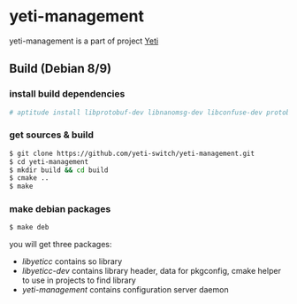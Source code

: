 # yeti-management

yeti-management is a part of project [Yeti]

## Build (Debian 8/9)

### install build dependencies

```sh
# aptitude install libprotobuf-dev libnanomsg-dev libconfuse-dev protobuf-compiler libsctp-dev pkg-kde-tools
```

### get sources & build

```sh
$ git clone https://github.com/yeti-switch/yeti-management.git
$ cd yeti-management
$ mkdir build && cd build
$ cmake ..
$ make
```

### make debian packages
```sh
$ make deb
```

you will get three packages:

* _libyeticc_ contains so library
* _libyeticc-dev_ contains library header, data for pkgconfig, cmake helper to use in projects to find library 
* _yeti-management_ contains configuration server daemon

[Yeti]:http://yeti-switch.org/
